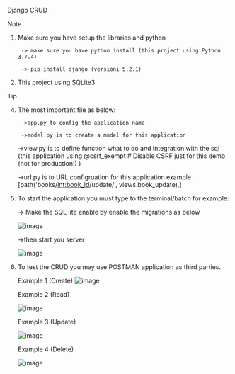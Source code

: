 Django CRUD
 > [!NOTE]
1. Make sure you have setup the libraries and python
    
		-> make sure you have python install (this project using Python 3.7.4)
    
		-> pip install django (versioni 5.2.1)
2. This project using SQLite3

> [!TIP]
4. The most important file as below:
    
		->app.py to config the application name
    
		->model.py is to create a model for this application
   
	  ->view.py is to define function what to do and integration with the sql
      (this application using @csrf_exempt  # Disable CSRF just for this demo (not for production!) )
    
      ->url.py is to URL configruation for this application example [path('books/<int:book_id>/update/', views.book_update),]
5. To start the application you must type to the terminal/batch for example:

    -> Make the SQL lite enable by enable the migrations as below
 
   ![image](https://github.com/user-attachments/assets/79cfe964-1d0e-4f88-9267-ca7e2e492f2d)

    ->then start you server

    ![image](https://github.com/user-attachments/assets/c929e32a-a285-434a-a2b0-7e28d34a1cc5)
	
6. To test the CRUD you may use POSTMAN application as third parties.

   Example 1 (Create)
   ![image](https://github.com/user-attachments/assets/6e43d9ce-261a-4992-92be-d108ef36bb35)

   Example 2 (Read)
   
   
   ![image](https://github.com/user-attachments/assets/1b724953-0477-46eb-a7c8-b758ff47b5f2)


   Example 3 (Update)
   
   
   ![image](https://github.com/user-attachments/assets/d6887576-a224-4002-901c-fac3dbaadb76)

   Example 4 (Delete)
   
   ![image](https://github.com/user-attachments/assets/5f5e2547-2d14-4100-9643-ffdb357c929e)

   

